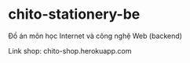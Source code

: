 # chito-stationery-be
Đồ án môn học Internet và công nghệ Web (backend)

Link shop: chito-shop.herokuapp.com
